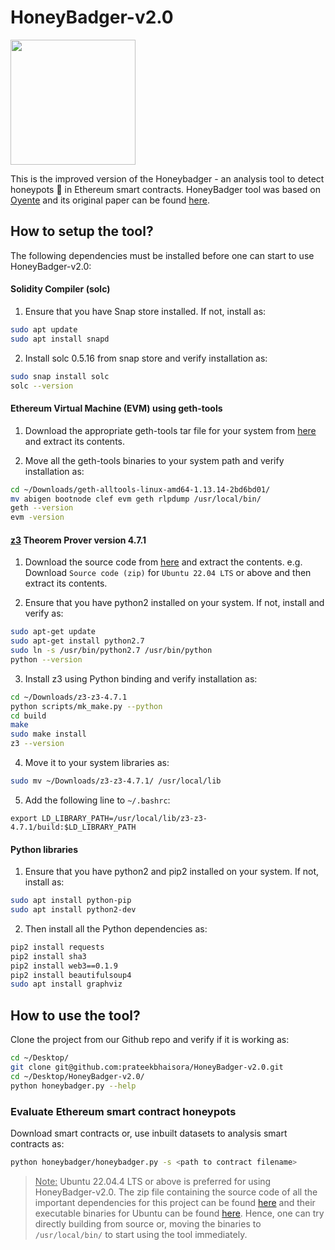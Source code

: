 HoneyBadger-v2.0
===========

<img src="https://github.com/christoftorres/HoneyBadger/blob/master/honeybadger_logo.png" width="200">

This is the improved version of the Honeybadger - an analysis tool to detect honeypots :honey_pot: in Ethereum smart contracts. HoneyBadger tool was based on [Oyente](https://github.com/melonproject/oyente) and its original paper can be found [here](https://www.usenix.org/system/files/sec19-torres.pdf).

## How to setup the tool?

The following dependencies must be installed before one can start to use HoneyBadger-v2.0:

#### Solidity Compiler (solc)

1. Ensure that you have Snap store installed. If not, install as:

```sh
sudo apt update
sudo apt install snapd
```

2. Install solc 0.5.16 from snap store and verify installation as:

```sh
sudo snap install solc
solc --version
```

#### Ethereum Virtual Machine (EVM) using geth-tools


1. Download the appropriate geth-tools tar file for your system from [here](https://geth.ethereum.org/downloads) and extract its contents.

2. Move all the geth-tools binaries to your system path and verify installation as:

```sh
cd ~/Downloads/geth-alltools-linux-amd64-1.13.14-2bd6bd01/
mv abigen bootnode clef evm geth rlpdump /usr/local/bin/
geth --version
evm -version
```

#### [z3](https://github.com/Z3Prover/z3/releases) Theorem Prover version 4.7.1

1. Download the source code from [here](https://github.com/Z3Prover/z3/releases/tag/z3-4.7.1) and extract the contents. e.g. Download ``Source code (zip)`` for ``Ubuntu 22.04 LTS`` or above and then extract its contents.

2. Ensure that you have python2 installed on your system. If not, install and verify as:

```sh
sudo apt-get update
sudo apt-get install python2.7
sudo ln -s /usr/bin/python2.7 /usr/bin/python
python --version
```

3. Install z3 using Python binding and verify installation as:

```sh
cd ~/Downloads/z3-z3-4.7.1
python scripts/mk_make.py --python
cd build
make
sudo make install
z3 --version
```

4. Move it to your system libraries as:

```sh
sudo mv ~/Downloads/z3-z3-4.7.1/ /usr/local/lib
```

5. Add the following line to ``~/.bashrc``:

``export LD_LIBRARY_PATH=/usr/local/lib/z3-z3-4.7.1/build:$LD_LIBRARY_PATH``

#### Python libraries

1. Ensure that you have python2 and pip2 installed on your system. If not, install as:

```sh
sudo apt install python-pip
sudo apt install python2-dev
```

2. Then install all the Python dependencies as:

```sh
pip2 install requests
pip2 install sha3
pip2 install web3==0.1.9
pip2 install beautifulsoup4
sudo apt install graphviz
```

## How to use the tool?

Clone the project from our Github repo and verify if it is working as:

```sh
cd ~/Desktop/
git clone git@github.com:prateekbhaisora/HoneyBadger-v2.0.git
cd ~/Desktop/HoneyBadger-v2.0/
python honeybadger.py --help
```

### Evaluate Ethereum smart contract honeypots

Download smart contracts or, use inbuilt datasets to analysis smart contracts as:

```sh
python honeybadger/honeybadger.py -s <path to contract filename>
```

> **<span style="color:red">**<u>Note:</u>**</span>** Ubuntu 22.04.4 LTS or above is preferred for using HoneyBadger-v2.0. The zip file containing the source code of all the important dependencies for this project can be found [here](https://drive.google.com/file/d/11dV3DY8wNrej1pXclxBSv-tD48rdjhgk/view?usp=sharing) and their executable binaries for Ubuntu can be found [here](https://drive.google.com/file/d/1BKzr3KrDMOKdQZUaD10AzAaJ7mep3WM6/view?usp=sharing). Hence, one can try directly building from source or, moving the binaries to `/usr/local/bin/` to start using the tool immediately.